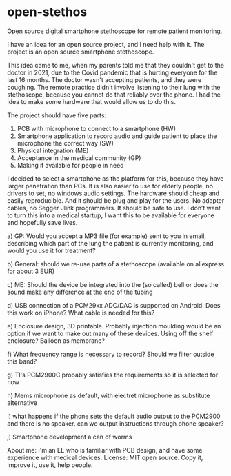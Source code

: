 # open-stethos
Open source digital smartphone stethoscope for remote patient monitoring.

I have an idea for an open source project, and I need help with it.
The project is an open source smartphone stethoscope.

This idea came to me, when my parents told me that they couldn't get to the doctor in 2021, due to the Covid pandemic that is hurting everyone for the last 16 months.
The doctor wasn't accepting patients, and they were coughing. The remote practice didn't involve listening to their lung with the stethoscope, because you cannot do that reliably over the phone.
I had the idea to make some hardware that would allow us to do this.

The project should have five parts:
1) PCB with microphone to connect to a smartphone (HW)
2) Smartphone application to record audio and guide patient to place the microphone the correct way (SW)
3) Physical integration (ME)
4) Acceptance in the medical community (GP)
5) Making it available for people in need

I decided to select a smartphone as the platform for this, because they have larger penetration than PCs.
It is also easier to use for elderly people, no drivers to set, no windows audio settings.
The hardware should cheap and easily reproducible. And it should be plug and play for the users. No adapter cables, no Segger Jlink programmers.
It should be safe to use.
I don’t want to turn this into a medical startup, I want this to be available for everyone and hopefully save lives.

a) GP: Would you accept a MP3 file (for example) sent to you in email, describing which part of the lung the patient is currently monitoring, and would you use it for treatment?

b) General: should we re-use parts of a stethoscope (available on aliexpress for about 3 EUR)

c) ME: Should the device be integrated into the (so called) bell or does the sound make any difference at the end of the tubing

d) USB connection of a PCM29xx ADC/DAC is supported on Android. Does this work on iPhone? What cable is needed for this? 

e) Enclosure design, 3D printable. 
   Probably injection moulding would be an option if we want to make out many of these devices. 
   Using off the shelf enclosure? 
   Balloon as membrane?
   
f) What frequency range is necessary to record? Should we filter outside this band?

g) TI's PCM2900C probably satisfies the requirements so it is selected for now

h) Mems microphone as default, with electret microphone as substitute alternative

i) what happens if the phone sets the default audio output to the PCM2900 and there is no speaker. can we output instructions through phone speaker?

j) Smartphone development a can of worms


About me: I'm an EE who is familiar with PCB design, and have some experience with medical devices.
License: MIT open source. Copy it, improve it, use it, help people.
